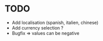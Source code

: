 # TODO
- Add localisation (spanish, italien, chinese)
- Add currency selection ?
- Bugfix => values can be negative